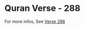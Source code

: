 # Quran Verse - 288 

For more infos, See [Verse 288](https://www.quranbookk.com/quran/search?q=288)